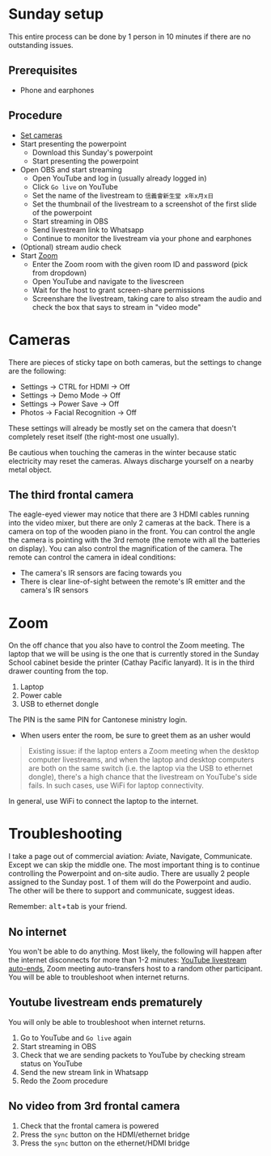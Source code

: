# Sunday setup

This entire process can be done by 1 person in 10 minutes if there are no outstanding issues.

## Prerequisites

- Phone and earphones

## Procedure

- [Set cameras](#cameras)
- Start presenting the powerpoint
    - Download this Sunday's powerpoint
    - Start presenting the powerpoint
- Open OBS and start streaming
    - Open YouTube and log in (usually already logged in)
    - Click `Go live` on YouTube
    - Set the name of the livestream to `信義會新生堂 x年x月x日`
    - Set the thumbnail of the livestream to a screenshot of the first slide of the powerpoint
    - Start streaming in OBS
    - Send livestream link to Whatsapp
    - Continue to monitor the livestream via your phone and earphones
- (Optional) stream audio check
- Start [Zoom](#zoom)
    - Enter the Zoom room with the given room ID and password (pick from dropdown)
    - Open YouTube and navigate to the livescreen
    - Wait for the host to grant screen-share permissions
    - Screenshare the livestream, taking care to also stream the audio and check the box that says
      to stream in "video mode"

# Cameras

There are pieces of sticky tape on both cameras, but the settings to change are the following:

- Settings -> CTRL for HDMI -> Off
- Settings -> Demo Mode -> Off
- Settings -> Power Save -> Off
- Photos -> Facial Recognition -> Off

These settings will already be mostly set on the camera that doesn't completely reset itself (the
right-most one usually).

Be cautious when touching the cameras in the winter because static electricity may reset the cameras.
Always discharge yourself on a nearby metal object.

## The third frontal camera

The eagle-eyed viewer may notice that there are 3 HDMI cables running into the video mixer, but there are
only 2 cameras at the back. There is a camera on top of the wooden piano in the front. You can control the
angle the camera is pointing with the 3rd remote (the remote with all the batteries on display). You can
also control the magnification of the camera. The remote can control the camera in ideal conditions:

- The camera's IR sensors are facing towards you
- There is clear line-of-sight between the remote's IR emitter and the camera's IR sensors

# Zoom

On the off chance that you also have to control the Zoom meeting. The laptop that we will be using is the
one that is currently stored in the Sunday School cabinet beside the printer (Cathay Pacific lanyard). It
is in the third drawer counting from the top.

1. Laptop
2. Power cable
3. USB to ethernet dongle

The PIN is the same PIN for Cantonese ministry login.

- When users enter the room, be sure to greet them as an usher would

> Existing issue: if the laptop enters a Zoom meeting when the desktop computer livestreams, and when the
> laptop and desktop computers are both on the same switch (i.e. the laptop via the USB to ethernet dongle),
> there's a high chance that the livestream on YouTube's side fails. In such cases, use WiFi for laptop
> connectivity.

In general, use WiFi to connect the laptop to the internet.

# Troubleshooting

I take a page out of commercial aviation: Aviate, Navigate, Communicate. Except we can skip the middle
one. The most important thing is to continue controlling the Powerpoint and on-site audio. There are
usually 2 people assigned to the Sunday post. 1 of them will do the Powerpoint and audio. The other will
be there to support and communicate, suggest ideas.

Remember: <kbd>alt</kbd>+<kbd>tab</kbd> is your friend.

## No internet

You won't be able to do anything. Most likely, the following will happen after the internet disconnects
for more than 1-2 minutes: [YouTube livestream auto-ends](#youtube-livestream-ends-prematurely), Zoom
meeting auto-transfers host to a random other participant. You will be able to troubleshoot when internet
returns.

## Youtube livestream ends prematurely

You will only be able to troubleshoot when internet returns.

1. Go to YouTube and `Go live` again
2. Start streaming in OBS
3. Check that we are sending packets to YouTube by checking stream status on YouTube
4. Send the new stream link in Whatsapp
5. Redo the Zoom procedure

## No video from 3rd frontal camera

1. Check that the frontal camera is powered
2. Press the `sync` button on the HDMI/ethernet bridge
3. Press the `sync` button on the ethernet/HDMI bridge
